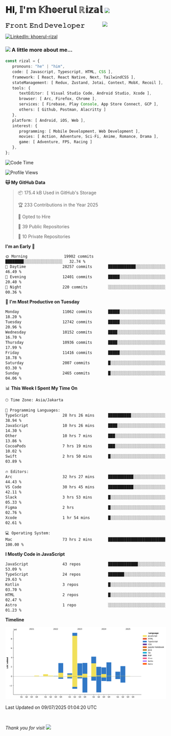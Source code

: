 <h1> 𝐇𝐢, 𝕀'𝕞 𝕂𝕙𝕠𝕖𝕣𝕦𝕝 ℝ𝕚𝕫𝕒𝕝 <img src="https://media.giphy.com/media/mGcNjsfWAjY5AEZNw6/giphy.gif" width="50"></h1>
<img align='right' src="https://media.giphy.com/media/v1.Y2lkPTc5MGI3NjExOWI2ajR2NGJubzBsZHFuaHMwajRrcDNsNXJwOG8yb3F0NjhkNXF4OSZlcD12MV9pbnRlcm5hbF9naWZfYnlfaWQmY3Q9cw/fkZukR450RQ1qnGaq9/giphy.gif" width="200">
<strong style="font-size:20px;">𝙵𝚛𝚘𝚗𝚝 𝙴𝚗𝚍 𝙳𝚎𝚟𝚎𝚕𝚘𝚙𝚎𝚛</strong>
</p></em>

[![LinkedIn: khoerul-rizal](https://img.shields.io/badge/khoerul--rizal-blue?style=flat-square&logo=Linkedin&logoColor=white&link=https://www.linkedin.com/in/khoerul-rizal/)](https://www.linkedin.com/in/khoerul-rizal/)

### <img src="https://media.giphy.com/media/VgCDAzcKvsR6OM0uWg/giphy.gif" width="50"> A little more about me...

```typescript
const rizal = {
   pronouns: "he" | "him",
   code: [ Javascript, Typescript, HTML, CSS ],
   framework: [ React, React Native, Next, TailwindCSS ],
   stateManagement: [ Redux, Zustand, Jotai, Context, MobX, Recoil ],
   tools: {
      textEditor: [ Visual Studio Code, Android Studio, Xcode ],
      browser: [ Arc, Firefox, Chrome ],
      services: [ Firebase, Play Console, App Store Connect, GCP ],
      others: [ Github, Postman, Alacritty ]
   },
   platform: [ Android, iOS, Web ],
   interest: {
      programming: [ Mobile Development, Web Development ],
      movies: [ Action, Adventure, Sci-Fi, Anime, Romance, Drama ],
      game: [ Adventure, FPS, Racing ]
   },
};
```

<!--START_SECTION:waka-->
![Code Time](http://img.shields.io/badge/Code%20Time-3%2C318%20hrs%2041%20mins-blue)

![Profile Views](http://img.shields.io/badge/Profile%20Views-0-blue)

**🐱 My GitHub Data** 

> 📦 175.4 kB Used in GitHub's Storage 
 > 
> 🏆 233 Contributions in the Year 2025
 > 
> 💼 Opted to Hire
 > 
> 📜 39 Public Repositories 
 > 
> 🔑 10 Private Repositories 
 > 
**I'm an Early 🐤** 

```text
🌞 Morning                19902 commits       ████████░░░░░░░░░░░░░░░░░   32.74 % 
🌆 Daytime                28257 commits       ████████████░░░░░░░░░░░░░   46.49 % 
🌃 Evening                12401 commits       █████░░░░░░░░░░░░░░░░░░░░   20.40 % 
🌙 Night                  220 commits         ░░░░░░░░░░░░░░░░░░░░░░░░░   00.36 % 
```
📅 **I'm Most Productive on Tuesday** 

```text
Monday                   11062 commits       █████░░░░░░░░░░░░░░░░░░░░   18.20 % 
Tuesday                  12742 commits       █████░░░░░░░░░░░░░░░░░░░░   20.96 % 
Wednesday                10152 commits       ████░░░░░░░░░░░░░░░░░░░░░   16.70 % 
Thursday                 10936 commits       ████░░░░░░░░░░░░░░░░░░░░░   17.99 % 
Friday                   11416 commits       █████░░░░░░░░░░░░░░░░░░░░   18.78 % 
Saturday                 2007 commits        █░░░░░░░░░░░░░░░░░░░░░░░░   03.30 % 
Sunday                   2465 commits        █░░░░░░░░░░░░░░░░░░░░░░░░   04.06 % 
```


📊 **This Week I Spent My Time On** 

```text
🕑︎ Time Zone: Asia/Jakarta

💬 Programming Languages: 
TypeScript               28 hrs 26 mins      ██████████░░░░░░░░░░░░░░░   38.94 % 
JavaScript               10 hrs 26 mins      ████░░░░░░░░░░░░░░░░░░░░░   14.30 % 
Other                    10 hrs 7 mins       ███░░░░░░░░░░░░░░░░░░░░░░   13.86 % 
CocoaPods                7 hrs 19 mins       ███░░░░░░░░░░░░░░░░░░░░░░   10.02 % 
Swift                    2 hrs 50 mins       █░░░░░░░░░░░░░░░░░░░░░░░░   03.89 % 

🔥 Editors: 
Arc                      32 hrs 27 mins      ███████████░░░░░░░░░░░░░░   44.43 % 
VS Code                  30 hrs 45 mins      ███████████░░░░░░░░░░░░░░   42.11 % 
Slack                    3 hrs 53 mins       █░░░░░░░░░░░░░░░░░░░░░░░░   05.33 % 
Figma                    2 hrs               █░░░░░░░░░░░░░░░░░░░░░░░░   02.76 % 
Xcode                    1 hr 54 mins        █░░░░░░░░░░░░░░░░░░░░░░░░   02.61 % 

💻 Operating System: 
Mac                      73 hrs 2 mins       █████████████████████████   100.00 % 
```

**I Mostly Code in JavaScript** 

```text
JavaScript               43 repos            █████████████░░░░░░░░░░░░   53.09 % 
TypeScript               24 repos            ███████░░░░░░░░░░░░░░░░░░   29.63 % 
Kotlin                   3 repos             █░░░░░░░░░░░░░░░░░░░░░░░░   03.70 % 
HTML                     2 repos             █░░░░░░░░░░░░░░░░░░░░░░░░   02.47 % 
Astro                    1 repo              ░░░░░░░░░░░░░░░░░░░░░░░░░   01.23 % 
```



**Timeline**

![Lines of Code chart](https://raw.githubusercontent.com/khoerulrizal/khoerulrizal/main/assets/bar_graph.png)


 Last Updated on 09/07/2025 01:04:20 UTC
<!--END_SECTION:waka-->
</details>
<br/>

<em>Thank you for visit</em> <img src="https://media.giphy.com/media/v1.Y2lkPTc5MGI3NjExcHdvNm1qZWtjaGw0ZjdwM3Z3NnY2dHlueTVuODBta2FiY20wM2YybSZlcD12MV9pbnRlcm5hbF9naWZfYnlfaWQmY3Q9cw/tV25tpdKqdFa9x81k2/giphy.gif" width="40">
